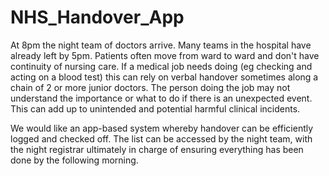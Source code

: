 # NHS_Handover_App

At 8pm the night team of doctors arrive.  Many teams in the hospital have already left by 5pm.  Patients often move from ward to ward and don't have continuity of nursing care.  If a medical job needs doing (eg checking and acting on a blood test) this can rely on verbal handover sometimes along a chain of 2 or more junior doctors.  The person doing the job may not understand the importance or what to do if there is an unexpected event.  This can add up to unintended and potential harmful clinical incidents.

We would like an app-based system whereby handover can be efficiently logged and checked off.  The list can be accessed by the night team, with the night registrar ultimately in charge of ensuring everything has been done by the following morning.

